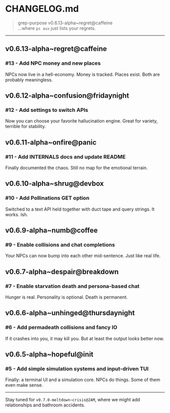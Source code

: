 # CHANGELOG.md

> grep-purpose v0.6.13-alpha~regret@caffeine  
> ...where `ps aux` just lists your regrets.

---

## v0.6.13-alpha~regret@caffeine  
### #13 - Add NPC money and new places  
NPCs now live in a hell-economy. Money is tracked. Places exist. Both are probably meaningless.

## v0.6.12-alpha~confusion@fridaynight  
### #12 - Add settings to switch APIs  
Now you can choose your favorite hallucination engine. Great for variety, terrible for stability.

## v0.6.11-alpha~onfire@panic  
### #11 - Add INTERNALS docs and update README  
Finally documented the chaos. Still no map for the emotional terrain.

## v0.6.10-alpha~shrug@devbox  
### #10 - Add Pollinations GET option  
Switched to a text API held together with duct tape and query strings. It works. Ish.

## v0.6.9-alpha~numb@coffee  
### #9 - Enable collisions and chat completions  
Your NPCs can now bump into each other mid-sentence. Just like real life.

## v0.6.7-alpha~despair@breakdown  
### #7 - Enable starvation death and persona-based chat  
Hunger is real. Personality is optional. Death is permanent.

## v0.6.6-alpha~unhinged@thursdaynight  
### #6 - Add permadeath collisions and fancy IO  
If it crashes into you, it may kill you. But at least the output looks better now.

## v0.6.5-alpha~hopeful@init  
### #5 - Add simple simulation systems and input-driven TUI  
Finally: a terminal UI and a simulation core. NPCs do things. Some of them even make sense.

---

Stay tuned for `v0.7.0-meltdown~crisis@2AM`, where we might add relationships and bathroom accidents.
